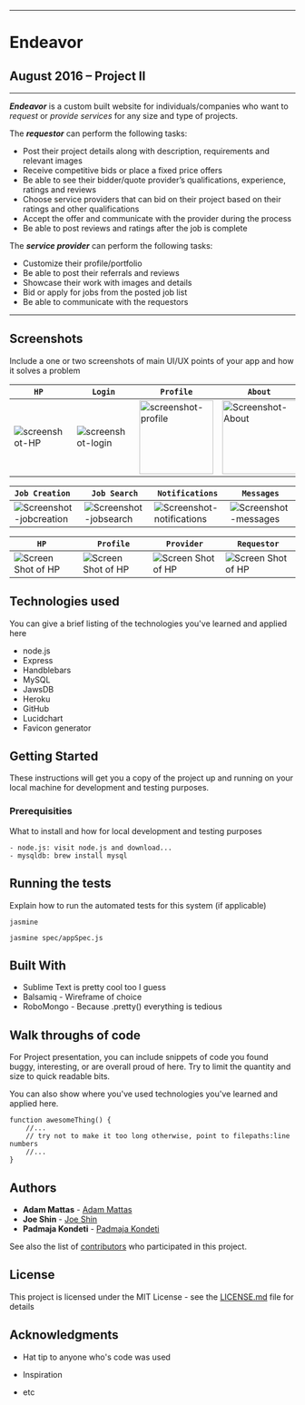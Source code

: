 ________________________________________
# Endeavor

August 2016 – Project II
---
________________________________________

***Endeavor*** is a custom built website for individuals/companies who want to *request* or *provide services* for any size and type of projects.

The ***requestor*** can perform the following tasks:  
  - Post their project details along with description, requirements and relevant images
  - Receive competitive bids or place a fixed price offers
  - Be able to see their bidder/quote provider’s qualifications, experience, ratings and reviews
  - Choose service providers that can bid on their project based on their ratings and other qualifications
  - Accept the offer and communicate with the provider during the process
  - Be able to post reviews and ratings after the job is complete

The ***service provider*** can perform the following tasks:  
  - Customize their profile/portfolio 
  - Be able to post their referrals and reviews 
  - Showcase their work with images and details
  - Bid or apply for jobs from the posted job list
  - Be able to communicate with the requestors  

________________________________________

## Screenshots
Include a one or two screenshots of main UI/UX points of your app and how it solves a problem

```HP ```  | ```Login``` |``` Profile ```|``` About ``` 
----|-----|----|----
<img align="center" src="https://cloud.githubusercontent.com/assets/3626203/18041375/0b213496-6d86-11e6-8781-2da013d893a7.PNG"  alt="screenshot-HP"/>|<img align="center" src="https://cloud.githubusercontent.com/assets/3626203/18041488/98ac8d46-6d87-11e6-9bf6-4e1923034e5e.PNG" alt="screenshot-login"/>|<img align="center" height=130px src="https://cloud.githubusercontent.com/assets/3626203/18041612/a74c268a-6d88-11e6-8cff-9f108eecfb5f.png"  alt="screenshot-profile"/>|<img align="center"  height=130px src="https://cloud.githubusercontent.com/assets/3626203/18041516/dcd94edc-6d87-11e6-8137-5ed269216565.png" alt="Screenshot-About"/>

```Job Creation ```  | ```Job Search``` |``` Notifications ```|``` Messages ``` 
----|-----|----|----
<img align="center" src="https://cloud.githubusercontent.com/assets/3626203/18041519/e1c3cd1e-6d87-11e6-813a-8ce2b70303d8.png"  alt="Screenshot-jobcreation"/>|<img align="center" src="https://cloud.githubusercontent.com/assets/3626203/18041521/e3b7f55a-6d87-11e6-942f-9632b34b7246.PNG" alt="Screenshot-jobsearch"/>|<img align="center" src="https://cloud.githubusercontent.com/assets/3626203/18041524/e7fded22-6d87-11e6-97e5-62b10f5d8507.png"  alt="Screenshot-notifications"/>|<img align="center" src="https://cloud.githubusercontent.com/assets/3626203/18041526/e9e20c90-6d87-11e6-9bd0-59ada5179e08.PNG" alt="Screenshot-messages"/>

```HP ```  | ```Profile``` |``` Provider ```|``` Requestor ``` 
----|-----|----|----
<img align="center" src="https://cloud.githubusercontent.com/assets/3626203/18021497/bf9fe264-6bb5-11e6-8ee3-a2e56e67d032.PNG"  alt="Screen Shot of HP"/>|<img align="center" src="https://cloud.githubusercontent.com/assets/3626203/18021497/bf9fe264-6bb5-11e6-8ee3-a2e56e67d032.PNG" alt="Screen Shot of HP"/>|<img align="center" src="https://cloud.githubusercontent.com/assets/3626203/18021497/bf9fe264-6bb5-11e6-8ee3-a2e56e67d032.PNG"  alt="Screen Shot of HP"/>|<img align="center" src="https://cloud.githubusercontent.com/assets/3626203/18021497/bf9fe264-6bb5-11e6-8ee3-a2e56e67d032.PNG" alt="Screen Shot of HP"/>

## Technologies used
You can give a brief listing of the technologies you've learned and applied here
- node.js
- Express
- Handblebars
- MySQL
- JawsDB
- Heroku
- GitHub
- Lucidchart
- Favicon generator

## Getting Started

These instructions will get you a copy of the project up and running on your local machine for development and testing purposes.

### Prerequisities

What to install and how for local development and testing purposes

```
- node.js: visit node.js and download...
- mysqldb: brew install mysql

```

## Running the tests

Explain how to run the automated tests for this system (if applicable)

```
jasmine

jasmine spec/appSpec.js
```

## Built With

* Sublime Text is pretty cool too I guess
* Balsamiq - Wireframe of choice 
* RoboMongo - Because .pretty() everything is tedious

## Walk throughs of code
For Project presentation, you can include snippets of code you found buggy, interesting, or are overall proud of here.  Try to limit the quantity and size to quick readable bits.

You can also show where you've used technologies you've learned and applied here.

```
function awesomeThing() {
    //...
    // try not to make it too long otherwise, point to filepaths:line numbers
    //...
}
```

## Authors

* **Adam Mattas**  - [Adam Mattas](https://github.com/adamfader/)
* **Joe Shin**  - [Joe Shin](https://github.com/ZenofCoding/)
* **Padmaja Kondeti** -  [Padmaja Kondeti](https://github.com/PadmajaKondeti)

See also the list of [contributors](https://github.com/ZenofCoding/endeavor-project/graphs/contributors) who participated in this project.

## License

This project is licensed under the MIT License - see the [LICENSE.md](LICENSE.md) file for details


## Acknowledgments

* Hat tip to anyone who's code was used
* Inspiration

* etc
